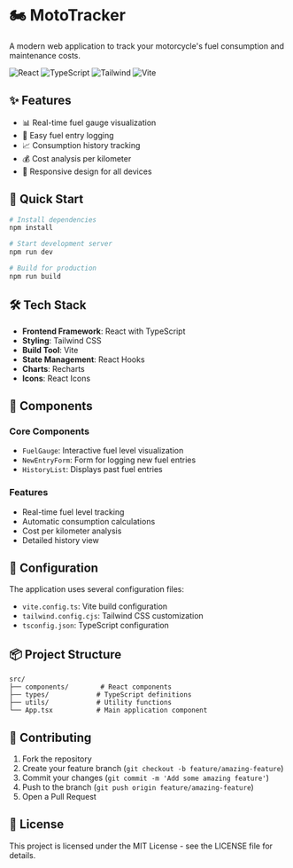 # 🏍 MotoTracker

A modern web application to track your motorcycle's fuel consumption and maintenance costs.

![React](https://img.shields.io/badge/React-18.2-blue)
![TypeScript](https://img.shields.io/badge/TypeScript-5.2-blue)
![Tailwind](https://img.shields.io/badge/Tailwind-3.3-blue)
![Vite](https://img.shields.io/badge/Vite-5.0-blue)

## ✨ Features

- 📊 Real-time fuel gauge visualization
- 📝 Easy fuel entry logging
- 📈 Consumption history tracking
- 💰 Cost analysis per kilometer
- 📱 Responsive design for all devices

## 🚀 Quick Start

```bash
# Install dependencies
npm install

# Start development server
npm run dev

# Build for production
npm run build
```

## 🛠 Tech Stack

- **Frontend Framework**: React with TypeScript
- **Styling**: Tailwind CSS
- **Build Tool**: Vite
- **State Management**: React Hooks
- **Charts**: Recharts
- **Icons**: React Icons

## 📱 Components

### Core Components
- `FuelGauge`: Interactive fuel level visualization
- `NewEntryForm`: Form for logging new fuel entries
- `HistoryList`: Displays past fuel entries

### Features
- Real-time fuel level tracking
- Automatic consumption calculations
- Cost per kilometer analysis
- Detailed history view

## 🔧 Configuration

The application uses several configuration files:
- `vite.config.ts`: Vite build configuration
- `tailwind.config.cjs`: Tailwind CSS customization
- `tsconfig.json`: TypeScript configuration

## 📦 Project Structure

```
src/
├── components/        # React components
├── types/            # TypeScript definitions
├── utils/            # Utility functions
└── App.tsx           # Main application component
```

## 🤝 Contributing

1. Fork the repository
2. Create your feature branch (`git checkout -b feature/amazing-feature`)
3. Commit your changes (`git commit -m 'Add some amazing feature'`)
4. Push to the branch (`git push origin feature/amazing-feature`)
5. Open a Pull Request

## 📝 License

This project is licensed under the MIT License - see the LICENSE file for details.